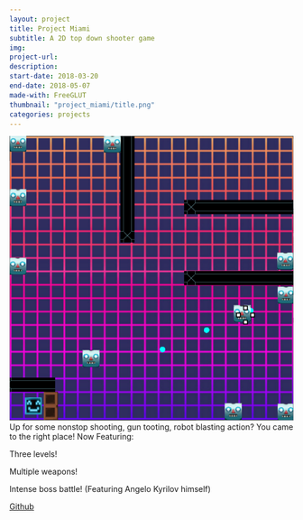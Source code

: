 ```yaml
---
layout: project
title: Project Miami
subtitle: A 2D top down shooter game
img: 
project-url: 
description: 
start-date: 2018-03-20
end-date: 2018-05-07
made-with: FreeGLUT
thumbnail: "project_miami/title.png"
categories: projects
---
```

![](\assets\images\projects\project_miami\screenshot1.png)
Up for some nonstop shooting, gun tooting, robot blasting action? You came to the right place! Now Featuring:


Three levels!

Multiple weapons!

Intense boss battle! (Featuring Angelo Kyrilov himself)


[Github](https://github.com/oop-i-did-it-again/project-miami)